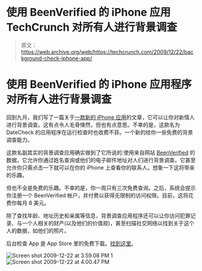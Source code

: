 # 使用 BeenVerified 的 iPhone 应用 TechCrunch 对所有人进行背景调查

> 原文：<https://web.archive.org/web/https://techcrunch.com/2009/12/22/background-check-iphone-app/>

# 使用 BeenVerified 的 iPhone 应用程序对所有人进行背景调查

回到九月，我们写了一篇关于[一款新的 iPhone 应用](https://web.archive.org/web/20221005093131/http://www.beta.techcrunch.com/2009/09/22/demo-can-a-hooking-up-and-looking-up-app-redeem-intelius/)的文章，它可以让你对新情人进行背景调查。这有点令人毛骨悚然，但也有点意思。不幸的是，这款名为 DateCheck 的应用程序在运行检查时也收费不菲。一个新的给你一些免费的背景调查能力。

这款名副其实的背景调查应用确实做到了它所说的:使用来自网站 [BeenVerified](https://web.archive.org/web/20221005093131/http://www.beenverified.com/) 的数据，它允许你通过姓名查询或他们的电子邮件地址对人们进行背景调查。它甚至允许你只需点击一下就可以在你的 iPhone 上查看你的联系人。想象一下这将带来的乐趣。

但也不全是免费的乐趣。不幸的是，你一周只有三次免费查询。之后，系统会提示你注册一个 BeenVerified 帐户，并付费以获得无限制的访问权限。目前，这将花费你每月 8 美元。

除了查找年龄、地址历史和亲属等信息，背景调查应用程序还可以让你访问犯罪记录、与一个人相关的财产(以及他们的价值观)，甚至扫描社交网络以找到关于这个人的数据，如他们的照片。

后台检查 App 是 App Store 里的免费下载。[找到这里](https://web.archive.org/web/20221005093131/http://itunes.apple.com/us/app/background-check-app/id342585873?mt=8)。

![Screen shot 2009-12-22 at 3.59.08 PM 1](img/fdf0fc5445decc68c2346d0042e89e3b.png "Screen shot 2009-12-22 at 3.59.08 PM 1") ![Screen shot 2009-12-22 at 4.00.47 PM](img/cad2bf85818877d4f0e9a465890e2e6f.png "Screen shot 2009-12-22 at 4.00.47 PM")